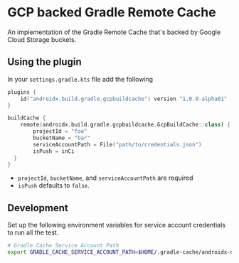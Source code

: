 # GCP backed Gradle Remote Cache

An implementation of the Gradle Remote Cache that's backed by Google Cloud Storage buckets.

## Using the plugin

In your `settings.gradle.kts` file add the following

```kotlin
plugins {
    id("androidx.build.gradle.gcpbuildcache") version "1.0.0-alpha01"
}

buildCache {
    remote(androidx.build.gradle.gcpbuildcache.GcpBuildCache::class) {
        projectId = "foo"
        bucketName = "bar"
        serviceAccountPath = File("path/to/credentials.json")
        isPush = inCi
  }
}
```

- `projectId`, `bucketName`, and `serviceAccountPath` are required
- `isPush` defaults to `false`.

## Development

Set up the following environment variables for service account credentials to run all the test.

```bash
# Gradle Cache Service Account Path
export GRADLE_CACHE_SERVICE_ACCOUNT_PATH=$HOME/.gradle-cache/androidx-dev-prod-build-cache-writer.json
```

